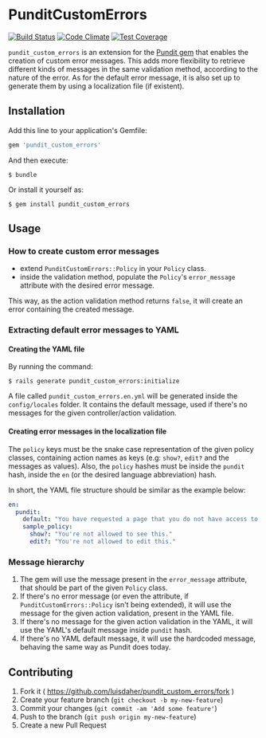 # PunditCustomErrors
[![Build Status](https://travis-ci.org/luisdaher/pundit_custom_errors.svg)](https://travis-ci.org/luisdaher/pundit_custom_errors) [![Code Climate](https://codeclimate.com/github/luisdaher/pundit_custom_errors/badges/gpa.svg)](https://codeclimate.com/github/luisdaher/pundit_custom_errors) [![Test Coverage](https://codeclimate.com/github/luisdaher/pundit_custom_errors/badges/coverage.svg)](https://codeclimate.com/github/luisdaher/pundit_custom_errors)

`pundit_custom_errors` is an extension for the [Pundit gem](https://github.com/elabs/pundit) that enables the creation of custom error messages. This adds more flexibility to retrieve different kinds of messages in the same validation method, according to the nature of the error. As for the default error message, it is also set up to generate them by using a localization file (if existent).

## Installation

Add this line to your application's Gemfile:

```ruby
gem 'pundit_custom_errors'
```

And then execute:

    $ bundle

Or install it yourself as:

    $ gem install pundit_custom_errors

## Usage

### How to create custom error messages

- extend `PunditCustomErrors::Policy` in your `Policy` class.
- inside the validation method, populate the `Policy`'s `error_message` attribute with the desired error message.

This way, as the action validation method returns `false`, it will create an error containing the created message.

### Extracting default error messages to YAML

#### Creating the YAML file

By running the command:

    $ rails generate pundit_custom_errors:initialize

A file called `pundit_custom_errors.en.yml` will be generated inside the `config/locales` folder. It contains the default message, used if there's no messages for the given controller/action validation.

#### Creating error messages in the localization file

The `policy` keys must be the snake case representation of the given policy classes, containing action names as keys (e.g: `show?`, `edit?` and the messages as values). Also, the `policy` hashes must be inside the `pundit` hash, inside the `en` (or the desired language abbreviation) hash.

In short, the YAML file structure should be similar as the example below:

```yaml
en:
  pundit:
    default: "You have requested a page that you do not have access to."
    sample_policy:
      show?: "You're not allowed to see this."
      edit?: "You're not allowed to edit this."
```
### Message hierarchy

1. The gem will use the message present in the `error_message` attribute, that should be part of the given `Policy` class.
2. If there's no error message (or even the attribute, if `PunditCustomErrors::Policy` isn't being extended), it will use the message for the given action validation, present in the YAML file.
3. If there's no message for the given action validation in the YAML, it will use the YAML's default message inside `pundit` hash.
4. If there's no YAML default message, it will use the hardcoded message, behaving the same way as Pundit does today.

## Contributing

1. Fork it ( https://github.com/luisdaher/pundit_custom_errors/fork )
2. Create your feature branch (`git checkout -b my-new-feature`)
3. Commit your changes (`git commit -am 'Add some feature'`)
4. Push to the branch (`git push origin my-new-feature`)
5. Create a new Pull Request
